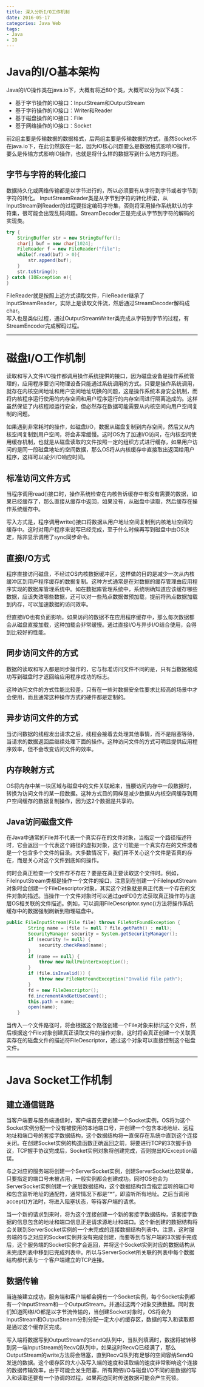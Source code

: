 ```yaml
---
title: 深入分析I/O工作机制
date: 2016-05-17
categories: Java Web
tags: 
- Java
- IO 
---
```


#	Java的I/O基本架构
Java的I/O操作类在java.io下，大概有将近80个类，大概可以分为以下4类：  
*	基于字节操作的IO接口：InputStream和OutputStream  
* 	基于字符操作的IO接口：Writer和Reader  
*  	基于磁盘操作的IO接口：File  
*  	基于网络操作的IO接口：Socket

前2组主要是传输数据的数据格式，后两组主要是传输数据的方式，虽然Socket不在java.io下，在此仍然放在一起，因为IO核心问题要么是数据格式影响IO操作，要么是传输方式影响IO操作，也就是将什么样的数据写到什么地方的问题。

##	字节与字符的转化接口
数据持久化或网络传输都是以字节进行的，所以必须要有从字符到字节或者字节到字符的转化。
InputStreamReader类是从字节到字符的转化桥梁，从InputStream到Reader的过程要指定编码字符集，否则将采用操作系统默认的字符集，很可能会出现乱码问题。StreamDecoder正是完成从字节到字符的解码的实现类。  

```	java
try {
	StringBuffer str = new StringBuffer();
	char[] buf = new char[1024];
	FileReader f = new FileReader("file");
	while(f.read(buf) > 0){
		str.append(buf);
	}
	str.toString();
} catch (IOException e){
}
```

FileReader就是按照上述方式读取文件，FileReader继承了InputStreamReader，实际上是读取文件流，然后通过StreamDecoder解码成char。   
写入也是类似过程，通过OutputStreamWriter类完成从字符到字节的过程，有StreamEncoder完成解码过程。

---
#	磁盘I/O工作机制
读取和写入文件I/O操作都调用操作系统提供的接口，因为磁盘设备是操作系统管理的，应用程序要访问物理设备只能通过系统调用的方式。只要是操作系统调用，就存在内核空间地址和用户空间地址切换的问题，这是操作系统本身安全机制，而将内核程序运行使用的内存空间和用户程序运行的内存空间进行隔离造成的。这样虽然保证了内核程旭运行安全，但必然存在数据可能需要从内核空间向用户空间复制的问题。

如果遇到非常耗时的操作，如磁盘I/O，数据从磁盘复制到内存空间，然后又从内核空间复制到用户空间，将会非常缓慢。这时OS为了加速I/O访问，在内核空间使用缓存机制，也就是从磁盘读取的文件按照一定的组织方式进行缓存，如果用户访问的是同一段磁盘地址的空间数据，那么OS将从内核缓存中直接取出返回给用户程序，这样可以减少I/O响应时间。

##	标准访问文件方式
当程序调用read()接口时，操作系统检查在内核告诉缓存中有没有需要的数据，如果已经缓存了，那么直接从缓存中返回，如果没有，从磁盘中读取，然后缓存在操作系统缓存中。

写入方式是，程序调用write()接口将数据从用户地址空间复制到内核地址空间的缓存中。这时对用户程序来说写已经完成，至于什么时候再写到磁盘中由OS决定，除非显示调用了sync同步命令。

##	直接I/O方式
程序直接访问磁盘，不经过OS内核数据缓冲区，这样做的目的是减少一次从内核缓冲区到用户程序缓存的数据复制。这种方式通常是在对数据的缓存管理由应用程序实现的数据库管理系统中。如在数据库管理系统中，系统明确知道应该缓存哪些数据，应该失效哪些数据，还可以对一些热点数据做预加载，提前将热点数据加载到内存，可以加速数据的访问效率。

但直接I/O也有负面影响，如果访问的数据不在应用程序缓存中，那么每次数据都会从磁盘直接加载，这种加载会非常缓慢。通过直接I/O与异步I/O结合使用，会得到比较好的性能。

##	同步访问文件的方式
数据的读取和写入都是同步操作的，它与标准访问文件不同的是，只有当数据被成功写到磁盘时才返回给应用程序成功的标志。

这种访问文件的方式性能比较差，只有在一些对数据安全性要求比较高的场景中才会使用，而且通常这种操作方式的硬件都是定制的。

##	异步访问文件的方式
当访问数据的线程发出请求之后，线程会接着去处理其他事情，而不是阻塞等待，当请求的数据返回后继续处理下面的操作。这种访问文件的方式可明显提供应用程序效率，但不会改变访问文件的效率。

##	内存映射方式
OS将内存中某一块区域与磁盘中的文件关联起来，当腰访问内存中一段数据时，转换为访问文件的某一段数据。这种方式目的同样是减少数据从内核空间缓存到用户空间缓存的数据复制操作，因为这2个数据是共享的。

##	Java访问磁盘文件
在Java中通常的File并不代表一个真实存在的文件对象，当指定一个路径描述符时，它会返回一个代表这个路径的虚拟对象，这个可能是一个真实存在的文件或者是一个包含多个文件的目录。大多数情况下，我们并不关心这个文件是否真的存在，而是关心对这个文件到底如何操作。

何时会真正检查一个文件存不存在？要是在真正要读取这个文件时。例如，FileInputStream类都是操作一个文件的接口，注意到在创建一个FileInputStream对象时会创建一个FileDescriptor对象，其实这个对象就是真正代表一个存在的文件对象的描述。当操作一个文件对象时可以通过getFD()方法获取真正操作的与底层OS相关联的文件描述。例如，可以调用FileDescriptor.sync()方法将操作系统缓存中的数据强制刷新到物理磁盘中。

```	java
public FileInputStream(File file) throws FileNotFoundException {
        String name = (file != null ? file.getPath() : null);
        SecurityManager security = System.getSecurityManager();
        if (security != null) {
            security.checkRead(name);
        }
        if (name == null) {
            throw new NullPointerException();
        }
        if (file.isInvalid()) {
            throw new FileNotFoundException("Invalid file path");
        }
        fd = new FileDescriptor();
        fd.incrementAndGetUseCount();
        this.path = name;
        open(name);
    }
```

当传入一个文件路径时，将会根据这个路径创建一个File对象来标识这个文件，然后根据这个File对象创建真正读取文件的操作对象，这时将会真正创建一个关联真实存在的磁盘文件的描述符FileDescriptor，通过这个对象可以直接控制这个磁盘文件。

---
#	Java Socket工作机制
##	建立通信链路
当客户端要与服务端通信时，客户端首先要创建一个Socket实例，OS将为这个Socket实例分配一个没有被使用的本地端口号，并创建一个包含本地地址、远程地址和端口号的套接字数据结构，这个数据结构将一直保存在系统中直到这个连接关闭。在创建Socket实例的构造函数正确返回之前，将要进行TCP的3次握手协议，TCP握手协议完成后，Socket实例对象将创建完成，否则抛出IOException错误。

与之对应的服务端将创建一个ServerSocket实例，创建ServerSocket比较简单，只要指定的端口号未被占用，一般实例都会创建成功。同时OS也会为ServerSocket实例创建一个底层数据结构，这个数据结构包含指定监听的端口号和包含监听地址的通配符，通常情况下都是“*”，即监听所有地址。之后当调用accept()方法时，将进入阻塞状态，等待客户端的请求。

当一个新的请求到来时，将为这个连接创建一个新的套接字数据结构，该套接字数据的信息包含的地址和端口信息正是请求源地址和端口。这个新创建的数据结构将会关联到ServerSocket实例的一个未完成的连接数据结构列表中。注意，这时服务端的与之对应的Socket实例并没有完成创建，而要等到与客户端的3次握手完成后，这个服务端的Socket实例才会返回，并将这个Socket实例对应的数据结构从未完成列表中移到已完成列表中。所以与ServerSocket所关联的列表中每个数据结构都代表与一个客户端建立的TCP连接。

##	数据传输
当连接建立成功，服务端和客户端都会拥有一个Socket实例，每个Socket实例都有一个InputStream和一个OutputStream，并通过这两个对象交换数据。同时我们知道网络I/O都是以字节流传输的，当创建Socket对象时，OS将会为InputStream和OutputStream分别分配一定大小的缓存区，数据的写入和读取都是通过这个缓存区完成。

写入端将数据写到OutputStream的SendQ队列中，当队列填满时，数据将被转移到另一端InputStream的RecvQ队列中，如果这时RecvQ已经满了，那么OutputStream的write方法将会阻塞，直到RecvQ队列有足够的空间容纳SendQ发送的数据。这个缓存区的大小及写入端的速度和读取端的速度非常影响这个连接的数据传输效率，由于可能会发生阻塞，所有网络I/O与磁盘I/O不同的是数据的写入和读取还要有一个协调的过程，如果两边同时传送数据可能会产生死锁。
